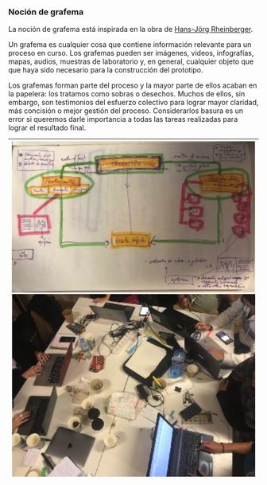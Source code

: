 ### **Noción de grafema**

La noción de grafema está inspirada en la obra de [Hans-Jörg Rheinberger](https://www.mpiwg-berlin.mpg.de/users/rheinbg).

Un grafema es cualquier cosa que contiene información relevante para un proceso en curso. Los grafemas pueden ser imágenes, videos, infografías, mapas, audios, muestras de laboratorio y, en general, cualquier objeto que que haya sido necesario para la construcción del prototipo.

Los grafemas forman parte del proceso y la mayor parte de ellos acaban en la papelera: los tratamos como sobras o desechos. Muchos de ellos, sin embargo, son testimonios del esfuerzo colectivo para lograr mayor claridad, más concisión o mejor gestión del proceso. Considerarlos basura es un error si queremos darle importancia a todas las tareas realizadas para lograr el resultado final.

| ![](/assets/docART_g2.png)![](/assets/docART_g4-2.png) |
| :--- |




